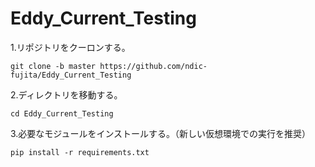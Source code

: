 # Eddy_Current_Testing

1.リポジトリをクーロンする。
```
git clone -b master https://github.com/ndic-fujita/Eddy_Current_Testing
```

2.ディレクトリを移動する。
```
cd Eddy_Current_Testing
```

3.必要なモジュールをインストールする。（新しい仮想環境での実行を推奨）
```
pip install -r requirements.txt
```
